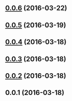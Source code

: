 <a name="0.0.6"></a>
## [0.0.6](https://github.com/mathiasarmstrong/revinue-account-manager/compare/0.0.5...v0.0.6) (2016-03-22)




<a name="0.0.5"></a>
## [0.0.5](https://github.com/mathiasarmstrong/revinue-account-manager/compare/0.0.4...v0.0.5) (2016-03-19)




<a name="0.0.4"></a>
## [0.0.4](https://github.com/mathiasarmstrong/revinue-account-manager/compare/0.0.3...v0.0.4) (2016-03-18)




<a name="0.0.3"></a>
## [0.0.3](https://github.com/mathiasarmstrong/revinue-account-manager/compare/0.0.2...v0.0.3) (2016-03-18)




<a name="0.0.2"></a>
## [0.0.2](https://github.com/mathiasarmstrong/revinue-account-manager/compare/0.0.1...v0.0.2) (2016-03-18)




<a name="0.0.1"></a>
## 0.0.1 (2016-03-18)





